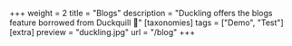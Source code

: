 +++
weight = 2
title = "Blogs"
description = "Duckling offers the blogs feature borrowed from Duckquill 🦆"
[taxonomies]
tags = ["Demo", "Test"]
[extra]
preview = "duckling.jpg"
url = "/blog"
+++
